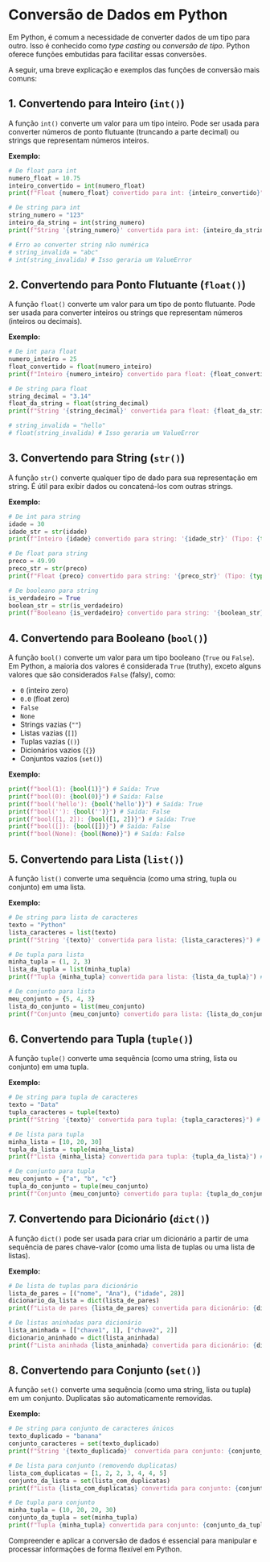 # Conversão de Dados em Python

Em Python, é comum a necessidade de converter dados de um tipo para outro. Isso é conhecido como *type casting* ou *conversão de tipo*. Python oferece funções embutidas para facilitar essas conversões.

A seguir, uma breve explicação e exemplos das funções de conversão mais comuns:

## 1. Convertendo para Inteiro (`int()`)

A função `int()` converte um valor para um tipo inteiro. Pode ser usada para converter números de ponto flutuante (truncando a parte decimal) ou strings que representam números inteiros.

**Exemplo:**
```python
# De float para int
numero_float = 10.75
inteiro_convertido = int(numero_float)
print(f"Float {numero_float} convertido para int: {inteiro_convertido}") # Saída: 10

# De string para int
string_numero = "123"
inteiro_da_string = int(string_numero)
print(f"String '{string_numero}' convertida para int: {inteiro_da_string}") # Saída: 123

# Erro ao converter string não numérica
# string_invalida = "abc"
# int(string_invalida) # Isso geraria um ValueError
```

## 2. Convertendo para Ponto Flutuante (`float()`)

A função `float()` converte um valor para um tipo de ponto flutuante. Pode ser usada para converter inteiros ou strings que representam números (inteiros ou decimais).

**Exemplo:**
```python
# De int para float
numero_inteiro = 25
float_convertido = float(numero_inteiro)
print(f"Inteiro {numero_inteiro} convertido para float: {float_convertido}") # Saída: 25.0

# De string para float
string_decimal = "3.14"
float_da_string = float(string_decimal)
print(f"String '{string_decimal}' convertida para float: {float_da_string}") # Saída: 3.14

# string_invalida = "hello"
# float(string_invalida) # Isso geraria um ValueError
```

## 3. Convertendo para String (`str()`)

A função `str()` converte qualquer tipo de dado para sua representação em string. É útil para exibir dados ou concatená-los com outras strings.

**Exemplo:**
```python
# De int para string
idade = 30
idade_str = str(idade)
print(f"Inteiro {idade} convertido para string: '{idade_str}' (Tipo: {type(idade_str)}) ") # Saída: '30'

# De float para string
preco = 49.99
preco_str = str(preco)
print(f"Float {preco} convertido para string: '{preco_str}' (Tipo: {type(preco_str)}) ") # Saída: '49.99'

# De booleano para string
is_verdadeiro = True
boolean_str = str(is_verdadeiro)
print(f"Booleano {is_verdadeiro} convertido para string: '{boolean_str}' (Tipo: {type(boolean_str)}) ") # Saída: 'True'
```

## 4. Convertendo para Booleano (`bool()`)

A função `bool()` converte um valor para um tipo booleano (`True` ou `False`). Em Python, a maioria dos valores é considerada `True` (truthy), exceto alguns valores que são considerados `False` (falsy), como:
- `0` (inteiro zero)
- `0.0` (float zero)
- `False`
- `None`
- Strings vazias (`""`)
- Listas vazias (`[]`)
- Tuplas vazias (`()`)
- Dicionários vazios (`{}`)
- Conjuntos vazios (`set()`)

**Exemplo:**
```python
print(f"bool(1): {bool(1)}") # Saída: True
print(f"bool(0): {bool(0)}") # Saída: False
print(f"bool('hello'): {bool('hello')}") # Saída: True
print(f"bool(''): {bool('')}") # Saída: False
print(f"bool([1, 2]): {bool([1, 2])}") # Saída: True
print(f"bool([]): {bool([])}") # Saída: False
print(f"bool(None): {bool(None)}") # Saída: False
```

## 5. Convertendo para Lista (`list()`)

A função `list()` converte uma sequência (como uma string, tupla ou conjunto) em uma lista.

**Exemplo:**
```python
# De string para lista de caracteres
texto = "Python"
lista_caracteres = list(texto)
print(f"String '{texto}' convertida para lista: {lista_caracteres}") # Saída: ['P', 'y', 't', 'h', 'o', 'n']

# De tupla para lista
minha_tupla = (1, 2, 3)
lista_da_tupla = list(minha_tupla)
print(f"Tupla {minha_tupla} convertida para lista: {lista_da_tupla}") # Saída: [1, 2, 3]

# De conjunto para lista
meu_conjunto = {5, 4, 3}
lista_do_conjunto = list(meu_conjunto)
print(f"Conjunto {meu_conjunto} convertido para lista: {lista_do_conjunto}") # Saída: [3, 4, 5] (ordem pode variar)
```

## 6. Convertendo para Tupla (`tuple()`)

A função `tuple()` converte uma sequência (como uma string, lista ou conjunto) em uma tupla.

**Exemplo:**
```python
# De string para tupla de caracteres
texto = "Data"
tupla_caracteres = tuple(texto)
print(f"String '{texto}' convertida para tupla: {tupla_caracteres}") # Saída: ('D', 'a', 't', 'a')

# De lista para tupla
minha_lista = [10, 20, 30]
tupla_da_lista = tuple(minha_lista)
print(f"Lista {minha_lista} convertida para tupla: {tupla_da_lista}") # Saída: (10, 20, 30)

# De conjunto para tupla
meu_conjunto = {"a", "b", "c"}
tupla_do_conjunto = tuple(meu_conjunto)
print(f"Conjunto {meu_conjunto} convertido para tupla: {tupla_do_conjunto}") # Saída: ('a', 'b', 'c') (ordem pode variar)
```

## 7. Convertendo para Dicionário (`dict()`)

A função `dict()` pode ser usada para criar um dicionário a partir de uma sequência de pares chave-valor (como uma lista de tuplas ou uma lista de listas).

**Exemplo:**
```python
# De lista de tuplas para dicionário
lista_de_pares = [("nome", "Ana"), ("idade", 28)]
dicionario_da_lista = dict(lista_de_pares)
print(f"Lista de pares {lista_de_pares} convertida para dicionário: {dicionario_da_lista}") # Saída: {'nome': 'Ana', 'idade': 28}

# De listas aninhadas para dicionário
lista_aninhada = [["chave1", 1], ["chave2", 2]]
dicionario_aninhado = dict(lista_aninhada)
print(f"Lista aninhada {lista_aninhada} convertida para dicionário: {dicionario_aninhado}") # Saída: {'chave1': 1, 'chave2': 2}
```

## 8. Convertendo para Conjunto (`set()`)

A função `set()` converte uma sequência (como uma string, lista ou tupla) em um conjunto. Duplicatas são automaticamente removidas.

**Exemplo:**
```python
# De string para conjunto de caracteres únicos
texto_duplicado = "banana"
conjunto_caracteres = set(texto_duplicado)
print(f"String '{texto_duplicado}' convertida para conjunto: {conjunto_caracteres}") # Saída: {'b', 'a', 'n'}

# De lista para conjunto (removendo duplicatas)
lista_com_duplicatas = [1, 2, 2, 3, 4, 4, 5]
conjunto_da_lista = set(lista_com_duplicatas)
print(f"Lista {lista_com_duplicatas} convertida para conjunto: {conjunto_da_lista}") # Saída: {1, 2, 3, 4, 5}

# De tupla para conjunto
minha_tupla = (10, 20, 20, 30)
conjunto_da_tupla = set(minha_tupla)
print(f"Tupla {minha_tupla} convertida para conjunto: {conjunto_da_tupla}") # Saída: {10, 20, 30}
```

Compreender e aplicar a conversão de dados é essencial para manipular e processar informações de forma flexível em Python.

